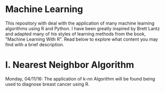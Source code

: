 # Machine Learning

 This repository with deal with the application of many machine learning algorithms using R and Python. I have been greatly inspired by Brett Lantz and adapted many of his styles of learning methods from the book, "Machine Learning With R". Read below to explore what content you may find with a brief description.

# I. Nearest Neighbor Algorithm

Monday, 04/11/16: The application of k-nn Algorithm will be found being used to diagnose breast cancer using R.






